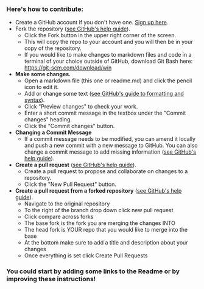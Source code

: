 ### Here's how to contribute:
* Create a GitHub account if you don't have one. <a href="https://github.com/signup">Sign up here</a>.
* Fork the repository (<a href="https://help.github.com/articles/fork-a-repo/">see GitHub's help guide</a>).
  * Click the Fork button in the upper right corner of the screen.
  * This will copy the repo to your account and you will then be in your copy of the repository.
  * If you would like to make changes to markdown files and code in a terminal of your choice outside of GitHub, download Git Bash here: https://git-scm.com/download/win
* **Make some changes.**
  * Open a markdown file (this one or readme.md) and click the pencil icon to edit it.
  * Add or change some text (<a href="https://docs.github.com/en/get-started/writing-on-github/getting-started-with-writing-and-formatting-on-github/basic-writing-and-formatting-syntax">see GitHub's guide to formatting and syntax</a>).
  * Click "Preview changes" to check your work.
  * Enter a short commit message in the textbox under the "Commit changes" heading.
  * Click the "Commit changes" button.
* **Changing a Commit Message**
  * If a commit message needs to be modified, you can amend it locally and push a new commit with a new message to GitHub. You can also     change a commit message to add missing information (<a href="https://docs.github.com/en/pull-requests/committing-changes-to-your-project/creating-and-editing-commits/changing-a-commit-message">see GitHub's help guide</a>).
* **Create a pull request** (<a href="https://help.github.com/articles/using-pull-requests/">see GitHub's help guide</a>).
  * Create a pull request to propose and collaborate on changes to a repository.
  * Click the "New Pull Request" button.
* **Create a pull request from a forked repository** (<a href="https://help.github.com/en/articles/creating-a-pull-request-from-a-fork">see GitHub's help guide</a>).
  * Navigate to the original repository
  * To the right of the branch drop down click new pull request
  * Click compare across forks
  * The base fork is the fork you are merging the changes INTO
  * The head fork is YOUR repo that you would like to merge into the base
  * At the bottom make sure to add a title and description about your changes
  * Once everything is set click Create Pull Requests

### You could start by adding some links to the Readme or by improving these instructions!
